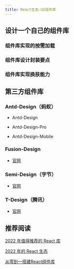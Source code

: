 ```yaml
---
title: React生态-UI组件库
---
```


## 设计一个自己的组件库

### 组件库实现的按需加载


### 组件库设计封装要点


### 组件库实现换肤能力



## 第三方组件库

### Antd-Design（蚂蚁）

- Antd-Design

- Antd-Design-Pro

- Antd-Design-Mobile

### Fusion-Design

- [官网](https://fusion.design/pc/)

### Semi-Design（字节）

- [官网](https://semi.design/zh-CN/)

### T-Design（腾讯）

- [官网](https://tdesign.tencent.com/)

## 推荐阅读

[2022 年值得推荐的 React 库](https://juejin.cn/post/7085558184252801061#heading-20)

[2022 年的 React 生态](https://juejin.cn/post/7085542534943883301)

[从零到一搭建React组件库](https://segmentfault.com/a/1190000039852833)

